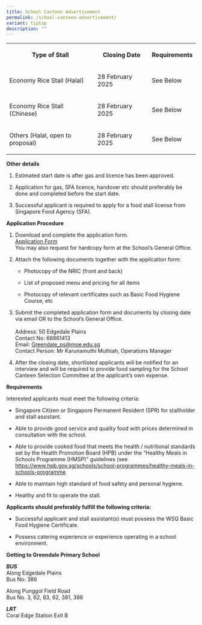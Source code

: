 ```yaml
---
title: School Canteen Advertisement
permalink: /school-canteen-advertisement/
variant: tiptap
description: ""
---
```

<table style="minWidth: 75px">
<colgroup>
<col>
<col>
<col>
</colgroup>
<tbody>
<tr>
<th rowspan="1" colspan="1">
<p>Type of Stall</p>
</th>
<th rowspan="1" colspan="1">
<p>Closing Date</p>
</th>
<th rowspan="1" colspan="1">
<p>Requirements</p>
</th>
</tr>
<tr>
<td rowspan="1" colspan="1">
<p>Economy Rice Stall (Halal)</p>
</td>
<td rowspan="1" colspan="1">
<p>28 February 2025</p>
</td>
<td rowspan="1" colspan="1">
<p>See Below</p>
</td>
</tr>
<tr>
<td rowspan="1" colspan="1">
<p>Economy Rice Stall (Chinese)</p>
</td>
<td rowspan="1" colspan="1">
<p>28 February 2025</p>
</td>
<td rowspan="1" colspan="1">
<p>See Below</p>
</td>
</tr>
<tr>
<td rowspan="1" colspan="1">
<p>Others (Halal, open to proposal)</p>
</td>
<td rowspan="1" colspan="1">
<p>28 February 2025</p>
</td>
<td rowspan="1" colspan="1">
<p>See Below</p>
</td>
</tr>
</tbody>
</table>
<p><strong>Other details</strong>
</p>
<ol data-tight="true" class="tight">
<li>
<p>Estimated start date is after gas and licence has been approved.</p>
</li>
<li>
<p>Application for gas, SFA licence, handover etc should preferably be done
and completed before the start date.</p>
</li>
<li>
<p>Successful applicant is required to apply for a food stall license from
Singapore Food Agency (SFA).</p>
</li>
</ol>
<p><strong>Application Procedure</strong>
</p>
<ol data-tight="true" class="tight">
<li>
<p>Download and complete the application form.
<br><a href="/files/Forms/application_for_school_canteen_stall.pdf" rel="noopener noreferrer nofollow" target="_blank">Application Form</a>
<br>You may also request for hardcopy form at the School’s General Office.
<br>
</p>
</li>
<li>
<p>Attach the following documents together with the application form:</p>
<ul data-tight="true" class="tight">
<li>
<p>Photocopy of the NRIC (front and back)</p>
</li>
<li>
<p>List of proposed menu and pricing for all items</p>
</li>
<li>
<p>Photocopy of relevant certificates such as Basic Food Hygiene Course,
etc</p>
</li>
</ul>
</li>
<li>
<p>Submit the completed application form and documents by closing date via
email OR to the School’s General Office.
<br>
<br>Address: 50 Edgedale Plains
<br>Contact No: 68861413
<br>Email: <a href="Greendale_ps@moe.edu.sg" rel="noopener noreferrer nofollow" target="_blank">Greendale_ps@moe.edu.sg</a> 
<br>Contact Person: Mr Karunamuthi Muthiah, Operations Manager</p>
</li>
<li>
<p>After the closing date, shortlisted applicants will be notified for an
interview and will be required to provide food sampling for the School
Canteen Selection Committee at the applicant’s own expense.</p>
</li>
</ol>
<p><strong>Requirements</strong>
</p>
<p>Interested applicants must meet the following criteria:</p>
<ul data-tight="true" class="tight">
<li>
<p>Singapore Citizen or Singapore Permanent Resident (SPR) for stallholder
and stall assistant.</p>
</li>
<li>
<p>Able to provide good service and quality food with prices determined in
consultation with the school.</p>
</li>
<li>
<p>Able to provide cooked food that meets the health / nutritional standards
set by the Health Promotion Board (HPB) under the “Healthy Meals in Schools
Programme (HMSP)” guidelines (see <a href="https://www.hpb.gov.sg/schools/school-programmes/healthy-meals-in-schools-programme" rel="noopener noreferrer nofollow" target="_blank">https://www.hpb.gov.sg/schools/school-programmes/healthy-meals-in-schools-programme</a>
</p>
</li>
<li>
<p>Able to maintain high standard of food safety and personal hygiene.</p>
</li>
<li>
<p>Healthy and fit to operate the stall.</p>
</li>
</ul>
<p><strong>Applicants should preferably fulfill the following criteria:</strong>
</p>
<ul data-tight="true" class="tight">
<li>
<p>Successful applicant and stall assistant(s) must possess the WSQ Basic
Food Hygiene Certificate.</p>
</li>
<li>
<p>Possess catering experience or experience operating in a school environment.</p>
</li>
</ul>
<p><strong>Getting to Greendale Primary School</strong>
</p>
<p><strong><em>BUS</em></strong><em><br></em>Along Edgedale Plains
<br>Bus No: 386</p>
<p>Along Punggol Field Road
<br>Bus No. 3, 62, 83, 62, 381, 386</p>
<p><strong><em>LRT <br></em></strong>Coral Edge Station Exit B</p>
<p></p>